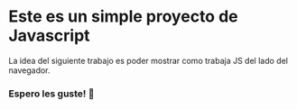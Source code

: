 # Este es un simple proyecto de Javascript

La idea del siguiente trabajo es poder mostrar como trabaja JS del lado del navegador.

### Espero les guste! 💓